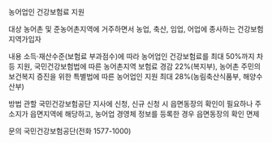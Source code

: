 농어업인 건강보험료 지원

대상
농어촌 및 준농어촌지역에 거주하면서 농업, 축산, 임업, 어업에 종사하는 건강보험 지역가입자

내용
소득·재산수준(보험료 부과점수)에 따라 농어업인 건강보험료를 최대 50%까지 차등 지원,
국민건강보험법에 따른 농어촌지역 보험료 경감 22%(복지부),
농어촌 주민의 보건복지 증진을 위한 특별법에 따른 농어업인 지원 최대 28%(농림축산식품부, 해양수산부)

방법
관할 국민건강보험공단 지사에 신청,
신규 신청 시 읍면동장의 확인이 필요하나 주소지가 읍면지역에 해당하고, 농어업 경영체 정보를 등록한 경우 읍면동장의 확인 면제

문의
국민건강보험공단(전화 1577-1000)
